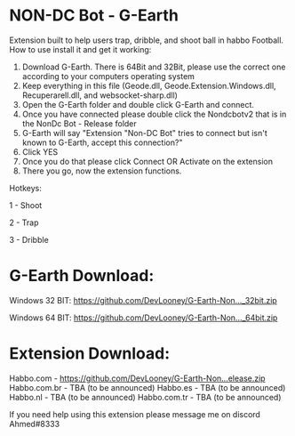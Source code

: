 # NON-DC Bot - G-Earth
Extension built to help users trap, dribble, and shoot ball in habbo Football. How to use install it and get it working:

1. Download G-Earth. There is 64Bit and 32Bit, please use the correct one according to your computers operating system
2. Keep everything in this file (Geode.dll, Geode.Extension.Windows.dll, Recuperarell.dll, and websocket-sharp.dll)
3. Open the G-Earth folder and double click G-Earth and connect.
4. Once you have connected please double click the Nondcbotv2 that is in the NonDc Bot - Release folder
5. G-Earth will say "Extension "Non-DC Bot" tries to connect but isn't known to G-Earth, accept this connection?"
6. Click YES
7. Once you do that please click Connect OR Activate on the extension
8. There you go, now the extension functions.

Hotkeys:

1 - Shoot

2 - Trap 

3 - Dribble 

# G-Earth Download:


Windows 32 BIT: https://github.com/DevLooney/G-Earth-Non..._32bit.zip

Windows 64 BIT: https://github.com/DevLooney/G-Earth-Non..._64bit.zip

# Extension Download:

Habbo.com - https://github.com/DevLooney/G-Earth-Non...elease.zip
Habbo.com.br - TBA (to be announced)
Habbo.es - TBA (to be announced)
Habbo.nl - TBA (to be announced)
Habbo.com.tr - TBA (to be announced)

If you need help using this extension please message me on discord Ahmed#8333
